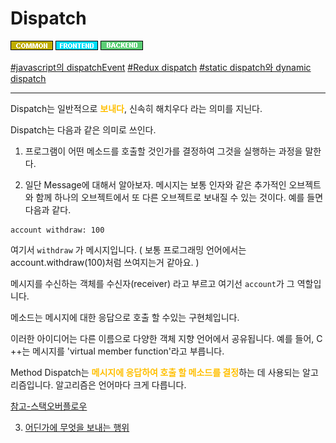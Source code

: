 # Dispatch

![Common](../../2TAT1C/Label_Common.png)
![Frontend](../../2TAT1C/Label_Frontend.png)
![Backend](../../2TAT1C/Label_Backend.png)

<a href="https://developer.mozilla.org/ko/docs/Web/API/EventTarget/dispatchEvent">#javascript의 dispatchEvent</a>
<a href="">#Redux dispatch</a>
<a href="https://medium.com/ingeniouslysimple/static-and-dynamic-dispatch-324d3dc890a3">#static dispatch와 dynamic dispatch</a>

---

Dispatch는 일반적으로 <span style="color:#FFBF00; font-weight:bold;">보내다</span>, 신속히 해치우다 라는 의미를 지닌다.

Dispatch는 다음과 같은 의미로 쓰인다.

1. 프로그램이 어떤 메소드를 호출할 것인가를 결정하여 그것을 실행하는 과정을 말한다.

2. 일단 Message에 대해서 알아보자.
   메시지는 보통 인자와 같은 추가적인 오브젝트와 함께 하나의 오브젝트에서 또 다른 오브젝트로 보내질 수 있는 것이다.
   예를 들면 다음과 같다.

```
account withdraw: 100
```

여기서 `withdraw` 가 메시지입니다. ( 보통 프로그래밍 언어에서는 account.withdraw(100)처럼 쓰여지는거 같아요. )

메시지를 수신하는 객체를 수신자(receiver) 라고 부르고 여기선 `account`가 그 역할입니다.

메소드는 메시지에 대한 응답으로 호출 할 수있는 구현체입니다.

이러한 아이디어는 다른 이름으로 다양한 객체 지향 언어에서 공유됩니다. 예를 들어, C ++는 메시지를 'virtual member function'라고 부릅니다.

Method Dispatch는 <span style="color:#FFBF00; font-weight:bold;">메시지에 응답하여 호출 할 메소드를 결정</span>하는 데 사용되는 알고리즘입니다. 알고리즘은 언어마다 크게 다릅니다.

<a href="https://stackoverflow.com/questions/1805510/what-is-method-dispatch">참고-스택오버플로우</a>

3. <a href="https://medium.com/ingeniouslysimple/static-and-dynamic-dispatch-324d3dc890a3">어딘가에 무엇을 보내는 행위</a>

